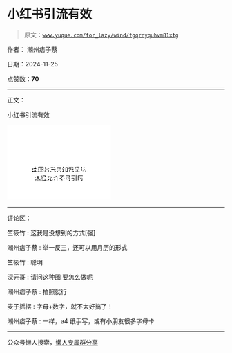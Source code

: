 # 小红书引流有效

> 原文：[`www.yuque.com/for_lazy/wind/fgqrnyquhvm81xtg`](https://www.yuque.com/for_lazy/wind/fgqrnyquhvm81xtg)

作者： 潮州痞子蔡

日期：2024-11-25

点赞数：**70**

* * *

正文：

小红书引流有效

![](img/a1662628f73279e9230cecd410830296.png "None")

* * *

评论区：

竺筱竹 : 这我是没想到的方式[强]

潮州痞子蔡 : 举一反三，还可以用月历的形式

竺筱竹 : 聪明

深元哥 : 请问这种图 要怎么做呢

潮州痞子蔡 : 拍照就行

麦子摇摆 : 字母+数字，就不太好搞了！

潮州痞子蔡 : 一样，a4 纸手写，或有小朋友很多字母卡

* * *

公众号懒人搜索，[懒人专属群分享](https://lazybook.fun/#/blog/group)